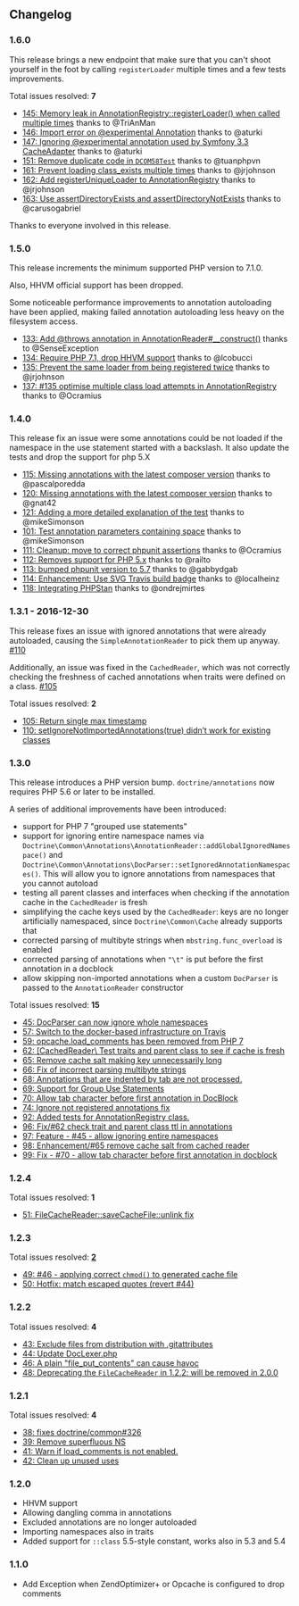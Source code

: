 ## Changelog

### 1.6.0

This release brings a new endpoint that make sure that you can't shoot yourself in the foot by calling ```registerLoader``` multiple times and a few tests improvements.

Total issues resolved: **7**

- [145: Memory leak in AnnotationRegistry::registerLoader() when called multiple times](https://github.com/doctrine/annotations/issues/145) thanks to @TriAnMan
- [146: Import error on @experimental Annotation](https://github.com/doctrine/annotations/issues/146) thanks to @aturki
- [147: Ignoring @experimental annotation used by Symfony 3.3 CacheAdapter](https://github.com/doctrine/annotations/pull/147) thanks to @aturki
- [151: Remove duplicate code in `DCOM58Test`](https://github.com/doctrine/annotations/pull/151) thanks to @tuanphpvn
- [161: Prevent loading class&#95;exists multiple times](https://github.com/doctrine/annotations/pull/161) thanks to @jrjohnson
- [162: Add registerUniqueLoader to AnnotationRegistry](https://github.com/doctrine/annotations/pull/162) thanks to @jrjohnson
- [163: Use assertDirectoryExists and assertDirectoryNotExists](https://github.com/doctrine/annotations/pull/163) thanks to @carusogabriel

Thanks to everyone involved in this release.

### 1.5.0

This release increments the minimum supported PHP version to 7.1.0.

Also, HHVM official support has been dropped.

Some noticeable performance improvements to annotation autoloading
have been applied, making failed annotation autoloading less heavy
on the filesystem access.

- [133: Add @throws annotation in AnnotationReader#__construct()](https://github.com/doctrine/annotations/issues/133) thanks to @SenseException
- [134: Require PHP 7.1, drop HHVM support](https://github.com/doctrine/annotations/issues/134) thanks to @lcobucci
- [135: Prevent the same loader from being registered twice](https://github.com/doctrine/annotations/issues/135)  thanks to @jrjohnson
- [137: #135 optimise multiple class load attempts in AnnotationRegistry](https://github.com/doctrine/annotations/issues/137)  thanks to @Ocramius


### 1.4.0

This release fix an issue were some annotations could be not loaded if the namespace in the use statement started with a backslash.
It also update the tests and drop the support for php 5.X

- [115: Missing annotations with the latest composer version](https://github.com/doctrine/annotations/issues/115) thanks to @pascalporedda
- [120: Missing annotations with the latest composer version](https://github.com/doctrine/annotations/pull/120) thanks to @gnat42
- [121: Adding a more detailed explanation of the test](https://github.com/doctrine/annotations/pull/121) thanks to @mikeSimonson
- [101: Test annotation parameters containing space](https://github.com/doctrine/annotations/pull/101) thanks to @mikeSimonson
- [111: Cleanup: move to correct phpunit assertions](https://github.com/doctrine/annotations/pull/111) thanks to @Ocramius
- [112: Removes support for PHP 5.x](https://github.com/doctrine/annotations/pull/112) thanks to @railto
- [113: bumped phpunit version to 5.7](https://github.com/doctrine/annotations/pull/113) thanks to @gabbydgab
- [114: Enhancement: Use SVG Travis build badge](https://github.com/doctrine/annotations/pull/114) thanks to @localheinz
- [118: Integrating PHPStan](https://github.com/doctrine/annotations/pull/118) thanks to @ondrejmirtes

### 1.3.1 - 2016-12-30

This release fixes an issue with ignored annotations that were already
autoloaded, causing the `SimpleAnnotationReader` to pick them up
anyway. [#110](https://github.com/doctrine/annotations/pull/110)

Additionally, an issue was fixed in the `CachedReader`, which was
not correctly checking the freshness of cached annotations when
traits were defined on a class. [#105](https://github.com/doctrine/annotations/pull/105)

Total issues resolved: **2**

- [105: Return single max timestamp](https://github.com/doctrine/annotations/pull/105)
- [110: setIgnoreNotImportedAnnotations(true) didn&rsquo;t work for existing classes](https://github.com/doctrine/annotations/pull/110)

### 1.3.0

This release introduces a PHP version bump. `doctrine/annotations` now requires PHP
5.6 or later to be installed.

A series of additional improvements have been introduced:

 * support for PHP 7 "grouped use statements"
 * support for ignoring entire namespace names
   via `Doctrine\Common\Annotations\AnnotationReader::addGlobalIgnoredNamespace()` and
   `Doctrine\Common\Annotations\DocParser::setIgnoredAnnotationNamespaces()`. This will
   allow you to ignore annotations from namespaces that you cannot autoload
 * testing all parent classes and interfaces when checking if the annotation cache
   in the `CachedReader` is fresh
 * simplifying the cache keys used by the `CachedReader`: keys are no longer artificially
   namespaced, since `Doctrine\Common\Cache` already supports that
 * corrected parsing of multibyte strings when `mbstring.func_overload` is enabled
 * corrected parsing of annotations when `"\t"` is put before the first annotation
   in a docblock
 * allow skipping non-imported annotations when a custom `DocParser` is passed to
   the `AnnotationReader` constructor

Total issues resolved: **15**

- [45: DocParser can now ignore whole namespaces](https://github.com/doctrine/annotations/pull/45)
- [57: Switch to the docker-based infrastructure on Travis](https://github.com/doctrine/annotations/pull/57)
- [59: opcache.load&#95;comments has been removed from PHP 7](https://github.com/doctrine/annotations/pull/59)
- [62: &#91;CachedReader&#92; Test traits and parent class to see if cache is fresh](https://github.com/doctrine/annotations/pull/62)
- [65: Remove cache salt making key unnecessarily long](https://github.com/doctrine/annotations/pull/65)
- [66: Fix of incorrect parsing multibyte strings](https://github.com/doctrine/annotations/pull/66)
- [68: Annotations that are indented by tab are not processed.](https://github.com/doctrine/annotations/issues/68)
- [69: Support for Group Use Statements](https://github.com/doctrine/annotations/pull/69)
- [70: Allow tab character before first annotation in DocBlock](https://github.com/doctrine/annotations/pull/70)
- [74: Ignore not registered annotations fix](https://github.com/doctrine/annotations/pull/74)
- [92: Added tests for AnnotationRegistry class.](https://github.com/doctrine/annotations/pull/92)
- [96: Fix/#62 check trait and parent class ttl in annotations](https://github.com/doctrine/annotations/pull/96)
- [97: Feature - #45 - allow ignoring entire namespaces](https://github.com/doctrine/annotations/pull/97)
- [98: Enhancement/#65 remove cache salt from cached reader](https://github.com/doctrine/annotations/pull/98)
- [99: Fix - #70 - allow tab character before first annotation in docblock](https://github.com/doctrine/annotations/pull/99)

### 1.2.4

Total issues resolved: **1**

- [51: FileCacheReader::saveCacheFile::unlink fix](https://github.com/doctrine/annotations/pull/51)

### 1.2.3

Total issues resolved: [**2**](https://github.com/doctrine/annotations/milestones/v1.2.3)

- [49: #46 - applying correct `chmod()` to generated cache file](https://github.com/doctrine/annotations/pull/49)
- [50: Hotfix: match escaped quotes (revert #44)](https://github.com/doctrine/annotations/pull/50)

### 1.2.2

Total issues resolved: **4**

- [43: Exclude files from distribution with .gitattributes](https://github.com/doctrine/annotations/pull/43)
- [44: Update DocLexer.php](https://github.com/doctrine/annotations/pull/44)
- [46: A plain &quot;file&#95;put&#95;contents&quot; can cause havoc](https://github.com/doctrine/annotations/pull/46)
- [48: Deprecating the `FileCacheReader` in 1.2.2: will be removed in 2.0.0](https://github.com/doctrine/annotations/pull/48)

### 1.2.1

Total issues resolved: **4**

- [38: fixes doctrine/common#326](https://github.com/doctrine/annotations/pull/38)
- [39: Remove superfluous NS](https://github.com/doctrine/annotations/pull/39)
- [41: Warn if load_comments is not enabled.](https://github.com/doctrine/annotations/pull/41)
- [42: Clean up unused uses](https://github.com/doctrine/annotations/pull/42)

### 1.2.0

 * HHVM support
 * Allowing dangling comma in annotations
 * Excluded annotations are no longer autoloaded
 * Importing namespaces also in traits
 * Added support for `::class` 5.5-style constant, works also in 5.3 and 5.4

### 1.1.0

 * Add Exception when ZendOptimizer+ or Opcache is configured to drop comments
